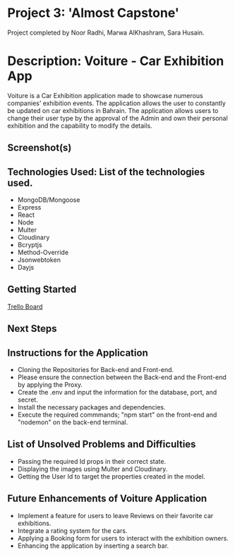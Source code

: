 # Project 3: 'Almost Capstone'
Project completed by Noor Radhi, Marwa AlKhashram, Sara Husain.

# Description: Voiture - Car Exhibition App
Voiture is a Car Exhibition application made to showcase numerous companies' exhibition events. The application allows the user to constantly be updated on car exhibitions in Bahrain. The application allows users to change their user type by the approval of the Admin and own their personal exhibition and the capability to modify the details.

## Screenshot(s)

## Technologies Used: List of the technologies used.
- MongoDB/Mongoose
- Express
- React
- Node
- Multer
- Cloudinary
- Bcryptjs
- Method-Override
- Jsonwebtoken
- Dayjs

## Getting Started
[Trello Board](https://trello.com/b/ebbHDNVj/project-3)

## Next Steps

## Instructions for the Application
- Cloning the Repositories for Back-end and Front-end.
- Please ensure the connection between the Back-end and the Front-end by applying the Proxy.
- Create the .env and input the information for the database, port, and secret.
- Install the necessary packages and dependencies. 
- Execute the required commmands; "npm start" on the front-end and "nodemon" on the back-end terminal.

## List of Unsolved Problems and Difficulties
- Passing the required Id props in their correct state.
- Displaying the images using Multer and Cloudinary.
- Getting the User Id to target the properties created in the model.

## Future Enhancements of Voiture Application
- Implement a feature for users to leave Reviews on their favorite car exhibitions.
- Integrate a rating system for the cars.
- Applying a Booking form for users to interact with the exhibition owners.
- Enhancing the application by inserting a search bar.
